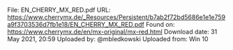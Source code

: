 File: EN_CHERRY_MX_RED.pdf
URL: https://www.cherrymx.de/_Resources/Persistent/b7ab2f72bd5686e1e1e759a9f3703536d7fb1e18/EN_CHERRY_MX_RED.pdf
Found on: https://www.cherrymx.de/en/mx-original/mx-red.html
Download date: 31 May 2021, 20:59
Uploaded by: @mbledkowski
Uploaded from: Win 10
